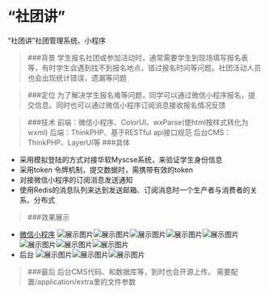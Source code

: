 # “社团讲”
“社团讲”社团管理系统、小程序

> ###背景
学生报名社团或参加活动时，通常需要学生到现场填写报名表等，有时学生会遇到找不到报名地点，错过报名时间等问题。社团活动人员也会出现统计错误，遗漏等问题

> ###定位
为了解决学生报名难等问题，同学可以通过微信小程序报名，提交信息。同时也可以通过微信小程序订阅消息接收报名情况反馈

> ###技术
    前端：微信小程序、ColorUI、wxParse(使html按样式转化为wxml)
    后端：ThinkPHP、基于RESTful api接口规范
    后台CMS：ThinkPHP、LayerUI等
> ###具体
* 采用模拟登陆的方式对接华软Myscse系统，来验证学生身份信息
* 采用token 令牌机制，提交数据时，需携带有效的token
* 对接微信小程序的订阅消息发送通知
* 使用Redis的消息队列来达到发送邮箱、订阅消息时一个生产者与消费者的关系、分布式

> ###效果展示
* [微信小程序](https://github.com/Brant-lzh/Clubs_miniprogram)
![展示图片](./show_images/1.jpg)![展示图片](./show_images/2.jpg)![展示图片](./show_images/3.jpg)![展示图片](./show_images/4.jpg)![展示图片](./show_images/5.jpg)![展示图片](./show_images/6.jpg)![展示图片](./show_images/7.jpg)![展示图片](./show_images/8.jpg)
* 后台
![展示图片](./show_images/show1.png)![展示图片](./show_images/show2.png)![展示图片](./show_images/show3.png)
> ###最后
后台CMS代码、和数据库等，到时也会开源上传。
需要配置/application/extra里的文件参数